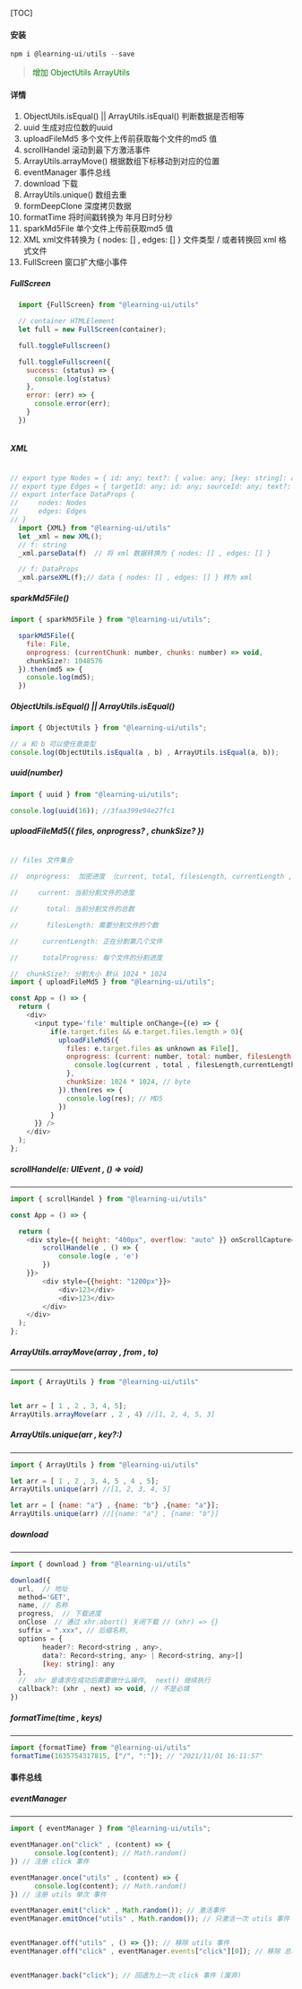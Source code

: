 [TOC]


#### 安装

```powershell
npm i @learning-ui/utils --save
```


> <div style="color:green">增加 ObjectUtils ArrayUtils </div>

#### 详情
  
1. ObjectUtils.isEqual() || ArrayUtils.isEqual() 判断数据是否相等
2. uuid 生成对应位数的uuid
3. uploadFileMd5 多个文件上传前获取每个文件的md5 值
4. scrollHandel 滚动到最下方激活事件
5. ArrayUtils.arrayMove() 根据数组下标移动到对应的位置
6. eventManager 事件总线
7. download 下载
8. ArrayUtils.unique() 数组去重
9. formDeepClone 深度拷贝数据
10. formatTime 将时间戳转换为 年月日时分秒 
11. sparkMd5File 单个文件上传前获取md5 值 
12. XML xml文件转换为 { nodes: [] , edges: [] } 文件类型 / 或者转换回 xml 格式文件
13. FullScreen 窗口扩大缩小事件


##### FullScreen 
``` javascript
  import {FullScreen} from "@learning-ui/utils"

  // container HTMLElement
  let full = new FullScreen(container);

  full.toggleFullscreen()

  full.toggleFullscreen({
    success: (status) => {
      console.log(status)
    },
    error: (err) => {
      console.error(err);
    }
  })



```

##### XML 

```javascript

// export type Nodes = { id: any; text?: { value: any; [key: string]: any }; properties?: { [key: string]: any }; type: string | number; [key:string]: any  }[];
// export type Edges = { targetId: any; id: any; sourceId: any; text?: { value: any; [key: string]: any }; properties?:  { [key: string]: any }; [key:string]: any }[];
// export interface DataProps {
//     nodes: Nodes
//     edges: Edges
// }
  import {XML} from "@learning-ui/utils"
  let _xml = new XML();
  // f: string
  _xml.parseData(f)  // 将 xml 数据转换为 { nodes: [] , edges: [] }

  // f: DataProps
  _xml.parseXML(f);// data { nodes: [] , edges: [] } 转为 xml 

```


##### sparkMd5File()

```javascript
import { sparkMd5File } from "@learning-ui/utils";

  sparkMd5File({
    file: File,
    onprogress: (currentChunk: number, chunks: number) => void,
    chunkSize?: 1048576
  }).then(md5 => {
    console.log(md5);
  })

```


##### ObjectUtils.isEqual() || ArrayUtils.isEqual()

```javascript
import { ObjectUtils } from "@learning-ui/utils";

// a 和 b 可以使任意类型
console.log(ObjectUtils.isEqual(a , b) , ArrayUtils.isEqual(a, b));
```

##### uuid(number)

```javascript
import { uuid } from "@learning-ui/utils";

console.log(uuid(16)); //3faa399e94e27fc1
```

##### uploadFileMd5({	files,  onprogress? , chunkSize?   })

```javascript

// files 文件集合

//  onprogress:  加密进度 （current, total, filesLength, currentLength , totalProgress） => {}

//  ​	current: 当前分割文件的进度

//  ​     total: 当前分割文件的总数

//  ​     filesLength: 需要分割文件的个数

//  ​    currentLength: 正在分割第几个文件

//  ​    totalProgress: 每个文件的分割进度 

//  chunkSize?: 分割大小 默认 1024 * 1024
import { uploadFileMd5 } from "@learning-ui/utils";

const App = () => {
  return (
    <div>
      <input type='file' multiple onChange={(e) => { 
          if(e.target.files && e.target.files.length > 0){
            uploadFileMd5({
              files: e.target.files as unknown as File[],
              onprogress: (current: number, total: number, filesLength: number, currentLength: number , totalProgress: any) => {
                console.log(current , total , filesLength,currentLength , totalProgress);
              },
              chunkSize: 1024 * 1024, // byte
            }).then(res => {
              console.log(res); // MD5
            })
          }
      }} />
    </div>
  );
};
```

##### scrollHandel(e: UIEvent , () => void)

------

```javascript
import { scrollHandel } from "@learning-ui/utils"

const App = () => {

  return (
    <div style={{ height: "400px", overflow: "auto" }} onScrollCapture={(e) => {
        scrollHandel(e , () => {
            console.log(e , 'e')
        })
    }}>
        <div style={{height: "1200px"}}>
            <div>123</div>
            <div>123</div>
        </div>
    </div>
  );
};
```

##### ArrayUtils.arrayMove(array , from , to)

------

```javascript
import { ArrayUtils } from "@learning-ui/utils"


let arr = [ 1 , 2 , 3, 4, 5];
ArrayUtils.arrayMove(arr , 2 , 4) //[1, 2, 4, 5, 3]
```

##### ArrayUtils.unique(arr , key?:)

------

```javascript
import { ArrayUtils } from "@learning-ui/utils"

let arr = [ 1 , 2 , 3, 4, 5 , 4 , 5];
ArrayUtils.unique(arr) //[1, 2, 3, 4, 5]

let arr = [ {name: "a"} , {name: "b"} ,{name: "a"}];
ArrayUtils.unique(arr) //[{name: "a"} , {name: "b"}]

```

##### download

------

```javascript
import { download } from "@learning-ui/utils"

download({ 
  url,  // 地址
  method='GET', 
  name, // 名称
  progress,  // 下载进度
  onClose  // 通过 xhr.abort() 关闭下载 // (xhr) => {}
  suffix = ".xxx", // 后缀名称,
  options = {
        header?: Record<string , any>,
        data?: Record<string, any> | Record<string, any>[]
        [key: string]: any
  },
  //  xhr 是请求在成功后需要做什么操作,  next() 继续执行 
  callback?: (xhr , next) => void, // 不是必填
})
```

##### formatTime(time , keys)
------
```javascript
import {formatTime} from "@learning-ui/utils"
formatTime(1635754317815, ["/", ":"]); // "2021/11/01 16:11:57"

```

#### 事件总线

##### eventManager

------

```javascript
import { eventManager } from "@learning-ui/utils";

eventManager.on("click" , (content) => {
      console.log(content); // Math.random()
}) // 注册 click 事件

eventManager.once("utils" , (content) => {
      console.log(content); // Math.random()
}) // 注册 utils 单次 事件

eventManager.emit("click" , Math.random()); // 激活事件
eventManager.emitOnce("utils" , Math.random()); // 只激活一次 utils 事件


eventManager.off("utils" , () => {}); // 移除 utils 事件
eventManager.off("click" , eventManager.events["click"][0]); // 移除 总事件中click 事件 第一个事件


eventManager.back("click"); // 回退为上一次 click 事件 (废弃)
```
